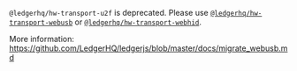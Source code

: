
`@ledgerhq/hw-transport-u2f` is deprecated. Please use [`@ledgerhq/hw-transport-webusb`](https://github.com/LedgerHQ/ledgerjs) or [`@ledgerhq/hw-transport-webhid`](https://github.com/LedgerHQ/ledgerjs).

More information: https://github.com/LedgerHQ/ledgerjs/blob/master/docs/migrate_webusb.md
